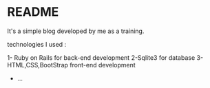 # README

It's a simple blog developed by me as a training.

technologies I used :

1- Ruby on Rails for back-end development
2-Sqlite3 for database
3-HTML,CSS,BootStrap front-end development

* ...
